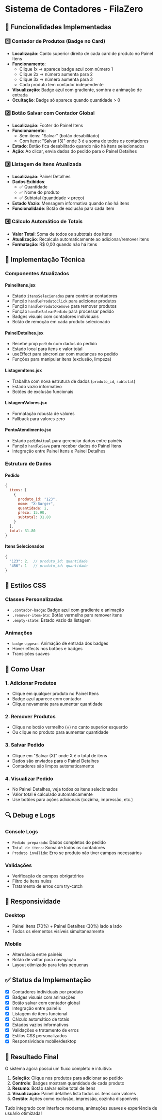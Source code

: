 # Sistema de Contadores - FilaZero

## 🎯 Funcionalidades Implementadas

### 1️⃣ Contador de Produtos (Badge no Card)
- **Localização**: Canto superior direito de cada card de produto no Painel Itens
- **Funcionamento**: 
  - Clique 1x → aparece badge azul com número 1
  - Clique 2x → número aumenta para 2
  - Clique 3x → número aumenta para 3
  - Cada produto tem contador independente
- **Visualização**: Badge azul com gradiente, sombra e animação de entrada
- **Ocultação**: Badge só aparece quando quantidade > 0

### 2️⃣ Botão Salvar com Contador Global
- **Localização**: Footer do Painel Itens
- **Funcionamento**:
  - Sem itens: "Salvar" (botão desabilitado)
  - Com itens: "Salvar (3)" onde 3 é a soma de todos os contadores
- **Estado**: Botão fica desabilitado quando não há itens selecionados
- **Ação**: Ao clicar, envia dados do pedido para o Painel Detalhes

### 3️⃣ Listagem de Itens Atualizada
- **Localização**: Painel Detalhes
- **Dados Exibidos**:
  - ✅ Quantidade
  - ✅ Nome do produto  
  - ✅ Subtotal (quantidade × preço)
- **Estado Vazio**: Mensagem informativa quando não há itens
- **Funcionalidade**: Botão de exclusão para cada item

### 4️⃣ Cálculo Automático de Totais
- **Valor Total**: Soma de todos os subtotais dos itens
- **Atualização**: Recalcula automaticamente ao adicionar/remover itens
- **Formatação**: R$ 0,00 quando não há itens

## 🔧 Implementação Técnica

### Componentes Atualizados

#### PainelItens.jsx
- Estado `itensSelecionados` para controlar contadores
- Função `handleProdutoClick` para adicionar produtos
- Função `handleProdutoRemove` para remover produtos
- Função `handleSalvarPedido` para processar pedido
- Badges visuais com contadores individuais
- Botão de remoção em cada produto selecionado

#### PainelDetalhes.jsx
- Recebe prop `pedido` com dados do pedido
- Estado local para itens e valor total
- useEffect para sincronizar com mudanças no pedido
- Funções para manipular itens (exclusão, limpeza)

#### ListagemItens.jsx
- Trabalha com nova estrutura de dados (`produto_id`, `subtotal`)
- Estado vazio informativo
- Botões de exclusão funcionais

#### ListagemValores.jsx
- Formatação robusta de valores
- Fallback para valores zero

#### PontoAtendimento.jsx
- Estado `pedidoAtual` para gerenciar dados entre painéis
- Função `handleSave` para receber dados do Painel Itens
- Integração entre Painel Itens e Painel Detalhes

### Estrutura de Dados

#### Pedido
```javascript
{
  itens: [
    {
      produto_id: "123",
      nome: "X-Burger",
      quantidade: 2,
      preco: 15.90,
      subtotal: 31.80
    }
  ],
  total: 31.80
}
```

#### Itens Selecionados
```javascript
{
  "123": 2,  // produto_id: quantidade
  "456": 1   // produto_id: quantidade
}
```

## 🎨 Estilos CSS

### Classes Personalizadas
- `.contador-badge`: Badge azul com gradiente e animação
- `.remover-item-btn`: Botão vermelho para remover itens
- `.empty-state`: Estado vazio da listagem

### Animações
- `badge-appear`: Animação de entrada dos badges
- Hover effects nos botões e badges
- Transições suaves

## 🚀 Como Usar

### 1. Adicionar Produtos
- Clique em qualquer produto no Painel Itens
- Badge azul aparece com contador
- Clique novamente para aumentar quantidade

### 2. Remover Produtos
- Clique no botão vermelho (×) no canto superior esquerdo
- Ou clique no produto para aumentar quantidade

### 3. Salvar Pedido
- Clique em "Salvar (X)" onde X é o total de itens
- Dados são enviados para o Painel Detalhes
- Contadores são limpos automaticamente

### 4. Visualizar Pedido
- No Painel Detalhes, veja todos os itens selecionados
- Valor total é calculado automaticamente
- Use botões para ações adicionais (cozinha, impressão, etc.)

## 🔍 Debug e Logs

### Console Logs
- `Pedido preparado`: Dados completos do pedido
- `Total de itens`: Soma de todos os contadores
- `Produto inválido`: Erro se produto não tiver campos necessários

### Validações
- Verificação de campos obrigatórios
- Filtro de itens nulos
- Tratamento de erros com try-catch

## 📱 Responsividade

### Desktop
- Painel Itens (70%) + Painel Detalhes (30%) lado a lado
- Todos os elementos visíveis simultaneamente

### Mobile
- Alternância entre painéis
- Botão de voltar para navegação
- Layout otimizado para telas pequenas

## ✅ Status da Implementação

- [x] Contadores individuais por produto
- [x] Badges visuais com animações
- [x] Botão salvar com contador global
- [x] Integração entre painéis
- [x] Listagem de itens funcional
- [x] Cálculo automático de totais
- [x] Estados vazios informativos
- [x] Validações e tratamento de erros
- [x] Estilos CSS personalizados
- [x] Responsividade mobile/desktop

## 🎉 Resultado Final

O sistema agora possui um fluxo completo e intuitivo:
1. **Seleção**: Clique nos produtos para adicionar ao pedido
2. **Controle**: Badges mostram quantidade de cada produto
3. **Resumo**: Botão salvar exibe total de itens
4. **Visualização**: Painel detalhes lista todos os itens com valores
5. **Gestão**: Ações como exclusão, impressão, cozinha disponíveis

Tudo integrado com interface moderna, animações suaves e experiência de usuário otimizada!
